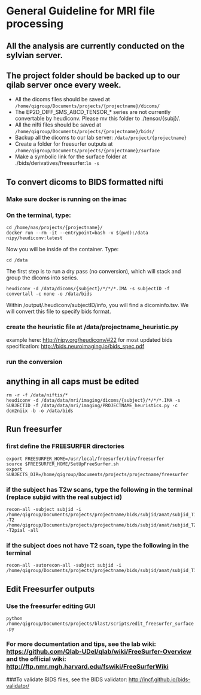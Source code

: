 # General Guideline for MRI file processing
## All the analysis are currently conducted on the sylvian server.
## The project folder should be backed up to our qilab server once every week.
* All the dicoms files should be saved at `/home/qigroup/Documents/projects/{projectname}/dicoms/`
* The EP2D_DIFF_SMS_ABCD_TENSOR_* series are not currently convertable by heudiconv. Please mv this folder to ./tensor/{subj}/.
* All the nifti files should be saved at `/home/qigroup/Documents/projects/{projectname}/bids/`
* Backup all the dicoms to our lab server: `/data/project/{projectname}`
* Create a folder for freesurfer outputs at `/home/qigroup/Documents/projects/{projectname}/surface`
* Make a symbolic link for the surface folder at ./bids/derivatives/freesurfer:`ln -s`

## To convert dicoms to BIDS formatted nifti
### Make sure docker is running on the imac
### On the terminal, type:
```
cd /home/nas/projects/{projectname}/
docker run --rm -it --entrypoint=bash -v $(pwd):/data nipy/heudiconv:latest
```
Now you will be inside of the container. Type:
```
cd /data
```
The first step is to run a dry pass (no conversion), which will stack and group the dicoms into series.
```
heudiconv -d /data/dicoms/{subject}/*/*/*.IMA -s subjectID -f convertall -c none -o /data/bids
```
Within /output/.heudiconv/subjectID/info, you will find a dicominfo.tsv. We will convert this file to specify bids format.

### create the heuristic file at /data/projectname_heuristic.py
example here: <http://nipy.org/heudiconv/#22>
for most updated bids specification: <http://bids.neuroimaging.io/bids_spec.pdf>

### run the conversion
## anything in all caps must be edited
```
rm -r -f /data/niftis/*
heudiconv -d /data/data/mri/imaging/dicoms/{subject}/*/*/*.IMA -s SUBJECTID -f /data/data/mri/imaging/PROJECTNAME_heuristics.py -c dcm2niix -b -o /data/bids
```

## Run freesurfer
### first define the FREESURFER directories
```
export FREESURFER_HOME=/usr/local/freesurfer/bin/freesurfer
source $FREESURFER_HOME/SetUpFreeSurfer.sh
export SUBJECTS_DIR=/home/qigroup/Documents/projects/projectname/freesurfer
```
### if the subject has T2w scans, type the following in the terminal (replace subjid with the real subject id)
```
recon-all -subject subjid -i /home/qigroup/Documents/projects/projectname/bids/subjid/anat/subjid_T1w.nii.gz -T2 /home/qigroup/Documents/projects/projectname/bids/subjid/anat/subjid_T2w.nii.gz -T2pial -all
```
### if the subject does not have T2 scan, type the following in the terminal
```
recon-all -autorecon-all -subject subjid -i /home/qigroup/Documents/projects/projectname/bids/subjid/anat/subjid_T1w.nii.gz
```
## Edit Freesurfer outputs
### Use the freesurfer editing GUI
`python /home/qigroup/Documents/projects/blast/scripts/edit_freesurfer_surface.py`
### For more documentation and tips, see the lab wiki: <https://github.com/Qlab-UDel/qlab/wiki/FreeSurfer-Overview> and the official wiki: <http://ftp.nmr.mgh.harvard.edu/fswiki/FreeSurferWiki>

###To validate BIDS files, see the BIDS validator: <http://incf.github.io/bids-validator/>
